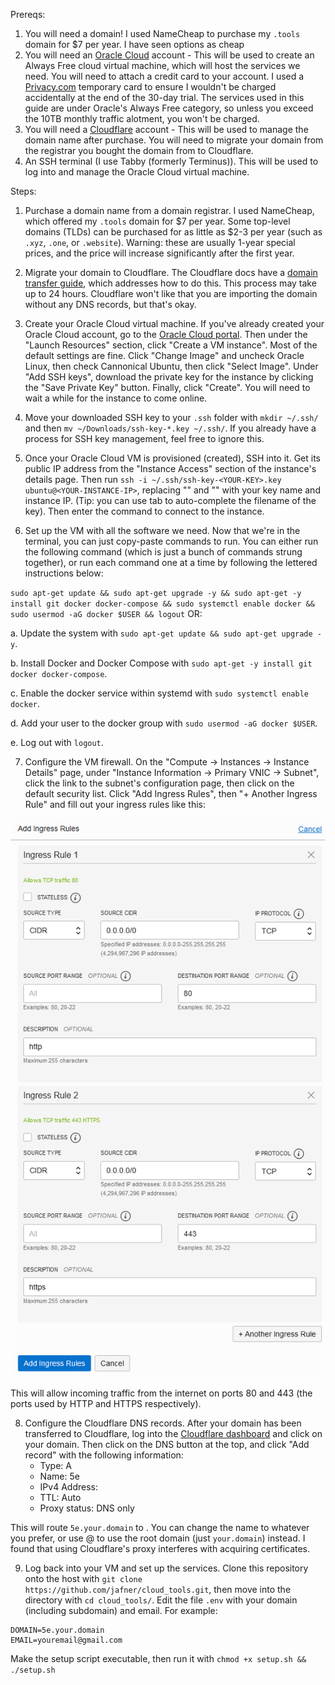 Prereqs:

1. You will need a domain! I used NameCheap to purchase my `.tools` domain for $7 per year. I have seen options as cheap 
2. You will need an [Oracle Cloud](https://www.oracle.com/cloud/) account - This will be used to create an Always Free cloud virtual machine, which will host the services we need. You will need to attach a credit card to your account. I used a [Privacy.com](https://privacy.com/) temporary card to ensure I wouldn't be charged accidentally at the end of the 30-day trial. The services used in this guide are under Oracle's Always Free category, so unless you exceed the 10TB monthly traffic alotment, you won't be charged.
3. You will need a [Cloudflare](https://www.cloudflare.com/) account - This will be used to manage the domain name after purchase. You will need to migrate your domain from the registrar you bought the domain from to Cloudflare.  
4. An SSH terminal (I use Tabby (formerly Terminus)). This will be used to log into and manage the Oracle Cloud virtual machine.

Steps:

1. Purchase a domain name from a domain registrar. I used NameCheap, which offered my `.tools` domain for $7 per year. Some top-level domains (TLDs) can be purchased for as little as $2-3 per year (such as `.xyz`, `.one`, or `.website`). Warning: these are usually 1-year special prices, and the price will increase significantly after the first year. 

2. Migrate your domain to Cloudflare. The Cloudflare docs have a [domain transfer guide](https://developers.cloudflare.com/registrar/domain-transfers/transfer-to-cloudflare), which addresses how to do this. This process may take up to 24 hours. Cloudflare won't like that you are importing the domain without any DNS records, but that's okay.

3. Create your Oracle Cloud virtual machine. If you've already created your Oracle Cloud account, go to the [Oracle Cloud portal](https://cloud.oracle.com). Then under the "Launch Resources" section, click "Create a VM instance". Most of the default settings are fine. Click "Change Image" and uncheck Oracle Linux, then check Cannonical Ubuntu, then click "Select Image". Under "Add SSH keys", download the private key for the instance by clicking the "Save Private Key" button. Finally, click "Create". You will need to wait a while for the instance to come online. 

4. Move your downloaded SSH key to your `.ssh` folder with `mkdir ~/.ssh/` and then `mv ~/Downloads/ssh-key-*.key ~/.ssh/`. If you already have a process for SSH key management, feel free to ignore this.

5. Once your Oracle Cloud VM is provisioned (created), SSH into it. Get its public IP address from the "Instance Access" section of the instance's details page. Then run `ssh -i ~/.ssh/ssh-key-<YOUR-KEY>.key ubuntu@<YOUR-INSTANCE-IP>`, replacing "<YOUR-KEY>" and "<YOUR-INSTANCE-IP>" with your key name and instance IP. (Tip: you can use tab to auto-complete the filename of the key). Then enter the command to connect to the instance.

6. Set up the VM with all the software we need. Now that we're in the terminal, you can just copy-paste commands to run. You can either run the following command (which is just a bunch of commands strung together), or run each command one at a time by following the lettered instructions below:

`sudo apt-get update && sudo apt-get upgrade -y && sudo apt-get -y install git docker docker-compose && sudo systemctl enable docker && sudo usermod -aG docker $USER && logout` OR:

a. Update the system with `sudo apt-get update && sudo apt-get upgrade -y`. 

b. Install Docker and Docker Compose with `sudo apt-get -y install git docker docker-compose`.

c. Enable the docker service within systemd with `sudo systemctl enable docker`.

d. Add your user to the docker group with `sudo usermod -aG docker $USER`.

e. Log out with `logout`.

7. Configure the VM firewall. On the "Compute -> Instances -> Instance Details" page, under "Instance Information -> Primary VNIC -> Subnet", click the link to the subnet's configuration page, then click on the default security list. Click "Add Ingress Rules", then "+ Another Ingress Rule" and fill out your ingress rules like this:

![Alt Text](https://github.com/jafner/cloud_tools/blob/main/ingress_rules.PNG?raw=true)

This will allow incoming traffic from the internet on ports 80 and 443 (the ports used by HTTP and HTTPS respectively). 

8. Configure the Cloudflare DNS records. After your domain has been transferred to Cloudflare, log into the [Cloudflare dashboard](https://dash.cloudflare.com) and click on your domain. Then click on the DNS button at the top, and click "Add record" with the following information:
    * Type: A
    * Name: 5e
    * IPv4 Address: <YOUR-INSTANCE-IP>
    * TTL: Auto
    * Proxy status: DNS only

This will route `5e.your.domain` to <YOUR-INSTANCE-IP>. You can change the name to whatever you prefer, or use @ to use the root domain (just `your.domain`) instead. I found that using Cloudflare's proxy interferes with acquiring certificates.

9. Log back into your VM and set up the services. Clone this repository onto the host with `git clone https://github.com/jafner/cloud_tools.git`, then move into the directory with `cd cloud_tools/`. Edit the file `.env` with your domain (including subdomain) and email. For example:

```
DOMAIN=5e.your.domain
EMAIL=youremail@gmail.com
```

Make the setup script executable, then run it with `chmod +x setup.sh && ./setup.sh`